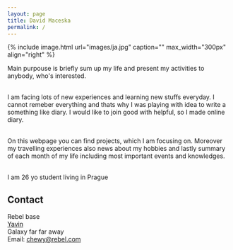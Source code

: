 ```yaml
---
layout: page
title: David Maceska
permalink: /
---
```


{% include image.html url="images/ja.jpg" caption="" max_width="300px" align="right" %}

Main purpouse is briefly sum up my life and present my activities to anybody, who's interested. <br><br>

I am facing lots of new experiences and learning new stuffs everyday. I cannot remeber everything and thats why I was playing with idea to write a something like diary. I would like to join good with helpful, so I made online diary.<br><br>

On this webpage you can find projects, which I am focusing on. Moreover my travelling experiences also news about my hobbies and lastly summary of each month of my life including most important events and knowledges.<br><br>

I am 26 yo student living in Prague

## Contact

Rebel base <br />
[Yavin] <br />
Galaxy far far away<br />
Email: [chewy@rebel.com]


[Yavin]: https://en.wikipedia.org/wiki/Yavin
[chewy@rebel.com]: mailto:chewy@rebel.com
